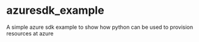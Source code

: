 # azuresdk_example
A simple azure sdk example to show how python can be used to provision resources at azure
